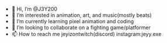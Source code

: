 - 👋 Hi, I’m @J3Y200
- 👀 I’m interested in animation, art, and music(mostly beats)
- 🌱 I’m currently learning pixel animation and coding
- 💞️ I’m looking to collaborate on a fighting game/platformer
- 📫 How to reach me jeyizontwitch(discord) instagram:jeyy.exe

<!---
J3Y200/J3Y200 is a ✨ special ✨ repository because its `README.md` (this file) appears on your GitHub profile.
You can click the Preview link to take a look at your changes.
--->
